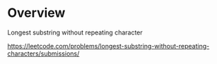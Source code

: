 
# Overview 

Longest substring without repeating character

https://leetcode.com/problems/longest-substring-without-repeating-characters/submissions/





